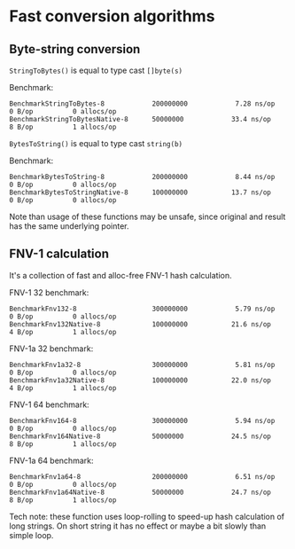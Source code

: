 # Fast conversion algorithms

## Byte-string conversion

`StringToBytes()` is equal to type cast `[]byte(s)`

Benchmark:
```
BenchmarkStringToBytes-8         	200000000	         7.28 ns/op	       0 B/op	       0 allocs/op
BenchmarkStringToBytesNative-8   	50000000	        33.4 ns/op	       8 B/op	       1 allocs/op
```

`BytesToString()` is equal to type cast `string(b)`

Benchmark:
```
BenchmarkBytesToString-8         	200000000	         8.44 ns/op	       0 B/op	       0 allocs/op
BenchmarkBytesToStringNative-8   	100000000	        13.7 ns/op	       0 B/op	       0 allocs/op
```

Note than usage of these functions may be unsafe, since original and result has the same underlying pointer.

## FNV-1 calculation

It's a collection of fast and alloc-free FNV-1 hash calculation.

FNV-1 32 benchmark:
```
BenchmarkFnv132-8                	300000000	         5.79 ns/op	       0 B/op	       0 allocs/op
BenchmarkFnv132Native-8          	100000000	        21.6 ns/op	       4 B/op	       1 allocs/op
```

FNV-1a 32 benchmark:
```
BenchmarkFnv1a32-8               	300000000	         5.81 ns/op	       0 B/op	       0 allocs/op
BenchmarkFnv1a32Native-8         	100000000	        22.0 ns/op	       4 B/op	       1 allocs/op
```

FNV-1 64 benchmark:
```
BenchmarkFnv164-8                	300000000	         5.94 ns/op	       0 B/op	       0 allocs/op
BenchmarkFnv164Native-8          	50000000	        24.5 ns/op	       8 B/op	       1 allocs/op
```

FNV-1a 64 benchmark:
```
BenchmarkFnv1a64-8               	200000000	         6.51 ns/op	       0 B/op	       0 allocs/op
BenchmarkFnv1a64Native-8         	50000000	        24.7 ns/op	       8 B/op	       1 allocs/op
```

Tech note: these function uses loop-rolling to speed-up hash calculation of long strings. On short string it has
no effect or maybe a bit slowly than simple loop.
